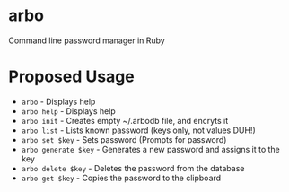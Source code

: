 arbo
====

Command line password manager in Ruby


Proposed Usage
==============

* `arbo` - Displays help
* `arbo help` - Displays help
* `arbo init` - Creates empty ~/.arbodb file, and encryts it
* `arbo list` - Lists known password (keys only, not values DUH!)
* `arbo set $key` - Sets password (Prompts for password)
* `arbo generate $key` - Generates a new password and assigns it to the key
* `arbo delete $key` - Deletes the password from the database
* `arbo get $key` - Copies the password to the clipboard
